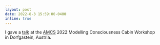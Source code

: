 ```yaml
---
layout: post
date: 2022-8-3 15:59:00-0400
inline: true
---
```


I gave a <a href='https://aproca.github.io/talks/workshop_talk/'>talk</a> at the <a href='https://amcs-community.org/'>AMCS</a> 2022 Modelling Consciousness Cabin Workshop in Dorfgastein, Austria.


<!-- I gave a <a href='https://drive.google.com/file/d/1dyMzB88olf5PvAfG62tD_VmRagydvKyI/view?usp=share_link'>talk</a> on *Linking generalizable intelligence to consciousness via information synergy* at the 2022 Modelling Consciousness Cabin Workshop in Dorfgastein, Austria, organized by the <a href='https://amcs-community.org/'>Association for Mathematical Consciousness Science</a>. -->